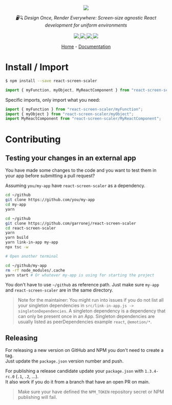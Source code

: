 <p align="center">
    <img src="https://user-images.githubusercontent.com/6702424/80216211-00ef5280-863e-11ea-81de-59f3a3d4b8e4.png">  
</p>
<p align="center">
    <i>🖥️🔍 Design Once, Render Everywhere: Screen-size agnostic React development for uniform environments </i>
    <br>
    <br>
    <a href="https://github.com/garronej/react-screen-scaler/actions">
      <img src="https://github.com/garronej/react-screen-scaler/workflows/ci/badge.svg?branch=main">
    </a>
    <a href="https://bundlephobia.com/package/react-screen-scaler">
      <img src="https://img.shields.io/bundlephobia/minzip/react-screen-scaler">
    </a>
    <a href="https://www.npmjs.com/package/react-screen-scaler">
      <img src="https://img.shields.io/npm/dw/react-screen-scaler">
    </a>
    <a href="https://github.com/garronej/react-screen-scaler/blob/main/LICENSE">
      <img src="https://img.shields.io/npm/l/react-screen-scaler">
    </a>
</p>
<p align="center">
  <a href="https://github.com/garronej/react-screen-scaler">Home</a>
  -
  <a href="https://github.com/garronej/react-screen-scaler">Documentation</a>
</p>

# Install / Import

```bash
$ npm install --save react-screen-scaler
```

```typescript
import { myFunction, myObject, MyReactComponent } from "react-screen-scaler";
```

Specific imports, only import what you need:

```typescript
import { myFunction } from "react-screen-scaler/myFunction";
import { myObject } from "react-screen-scaler/myObject";
import MyReactComponent from "react-screen-scaler/MyReactComponent";
```

# Contributing

## Testing your changes in an external app

You have made some changes to the code and you want to test them
in your app before submitting a pull request?

Assuming `you/my-app` have `react-screen-scaler` as a dependency.

```bash
cd ~/github
git clone https://github.com/you/my-app
cd my-app
yarn

cd ~/github
git clone https://github.com/garronej/react-screen-scaler
cd react-screen-scaler
yarn
yarn build
yarn link-in-app my-app
npx tsc -w

# Open another terminal

cd ~/github/my-app
rm -rf node_modules/.cache
yarn start # Or whatever my-app is using for starting the project
```

You don't have to use `~/github` as reference path. Just make sure `my-app` and `react-screen-scaler`
are in the same directory.

> Note for the maintainer: You might run into issues if you do not list all your singleton dependencies in
> `src/link-in-app.js -> singletonDependencies`. A singleton dependency is a dependency that can
> only be present once in an App. Singleton dependencies are usually listed as peerDependencies example `react`, `@emotion/*`.

## Releasing

For releasing a new version on GitHub and NPM you don't need to create a tag.  
Just update the `package.json` version number and push.

For publishing a release candidate update your `package.json` with `1.3.4-rc.0` (`.1`, `.2`, ...).  
It also work if you do it from a branch that have an open PR on main.

> Make sure your have defined the `NPM_TOKEN` repository secret or NPM publishing will fail.
